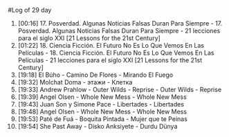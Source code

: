 #Log of 29 day

1. [00:16] 17. Posverdad. Algunas Noticias Falsas Duran Para Siempre - 17. Posverdad. Algunas Noticias Falsas Duran Para Siempre - 21 lecciones para el siglo XXI [21 Lessons for the 21st Century]
1. [01:22] 18. Ciencia Ficción. El Futuro No Es Lo Que Vemos En Las Películas - 18. Ciencia Ficción. El Futuro No Es Lo Que Vemos En Las Películas - 21 lecciones para el siglo XXI [21 Lessons for the 21st Century]
1. [19:18] El Búho - Camino De Flores - Mirando El Fuego
1. [19:32] Molchat Doma - этажи - Клетка
1. [19:33] Andrew Prahlow - Outer Wilds - Reprise - Outer Wilds - Reprise
1. [19:39] Angel Olsen - Whole New Mess - Whole New Mess
1. [19:43] Juan Son y Simone Pace - Libertades - Libertades
1. [19:48] Angel Olsen - Whole New Mess - Whole New Mess
1. [19:53] Paté de Fuá - Boquita Pintada - Mujer que te Peinas
1. [19:54] She Past Away - Disko Anksiyete - Durdu Dünya
